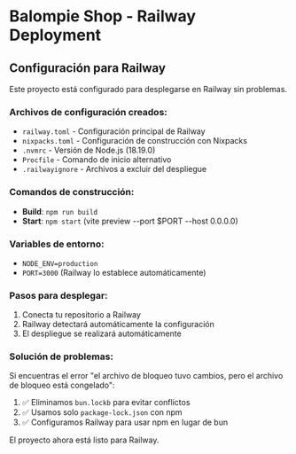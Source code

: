# Balompie Shop - Railway Deployment

## Configuración para Railway

Este proyecto está configurado para desplegarse en Railway sin problemas.

### Archivos de configuración creados:

- `railway.toml` - Configuración principal de Railway
- `nixpacks.toml` - Configuración de construcción con Nixpacks
- `.nvmrc` - Versión de Node.js (18.19.0)
- `Procfile` - Comando de inicio alternativo
- `.railwayignore` - Archivos a excluir del despliegue

### Comandos de construcción:

- **Build**: `npm run build`
- **Start**: `npm start` (vite preview --port $PORT --host 0.0.0.0)

### Variables de entorno:

- `NODE_ENV=production`
- `PORT=3000` (Railway lo establece automáticamente)

### Pasos para desplegar:

1. Conecta tu repositorio a Railway
2. Railway detectará automáticamente la configuración
3. El despliegue se realizará automáticamente

### Solución de problemas:

Si encuentras el error "el archivo de bloqueo tuvo cambios, pero el archivo de bloqueo está congelado":

1. ✅ Eliminamos `bun.lockb` para evitar conflictos
2. ✅ Usamos solo `package-lock.json` con npm
3. ✅ Configuramos Railway para usar npm en lugar de bun

El proyecto ahora está listo para Railway.
